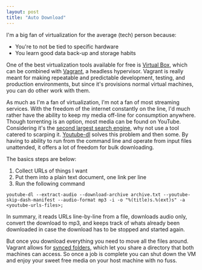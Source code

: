 ```yaml
---
layout: post
title: "Auto Download"
---
```


I'm a big fan of virtualization for the average (tech) person because:

* You're to not be tied to specific hardware
* You learn good data back-up and storage habits

One of the best virtualization tools available for free is [Virtual Box](https://www.virtualbox.org), which can be combined with [Vagrant](https://www.vagrantup.com), a headless hypervisor. Vagrant is really meant for making repeatable and predictable development, testing, and production environments, but since it's provisions normal virtual machines, you can do other work with them.

As much as I'm a fan of virtualization, I'm not a fan of most streaming services. With the freedom of the internet constantly on the line, I'd much rather have the ability to keep my media off-line for consumption anywhere. Though torrenting is an option, most media can be found on YouTube. Considering it's the [second largest search engine](https://www.mushroomnetworks.com/infographics/youtube---the-2nd-largest-search-engine-infographic/), why not use a tool catered to scarping it. [Youtube-dl](https://youtube-dl.org) solves this problem and then some. By having to ability to run from the command line and operate from input files unattended, it offers a lot of freedom for bulk downloading.

The basics steps are below:
1. Collect URLs of things I want
2. Put them into a plain text document, one link per line
3. Run the following command

```
youtube-dl --extract-audio --download-archive archive.txt --youtube-skip-dash-manifest --audio-format mp3 -i -o "%(title)s.%(ext)s" -a <youtube-urls-files>;
```

In summary, it reads URLs line-by-line from a file, downloads audio only, convert the download to mp3, and keeps track of whats already been downloaded in case the download has to be stopped and started again.

But once you download everything you need to move all the files around. Vagrant allows for [synced folders](https://www.vagrantup.com/docs/synced-folders/basic_usage.html), which let you share a directory that both machines can access. So once a job is complete you can shut down the VM and enjoy your sweet free media on your host machine with no fuss.